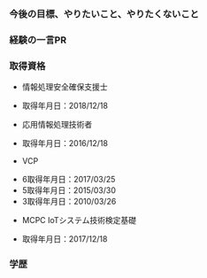 ### 今後の目標、やりたいこと、やりたくないこと
### 経験の一言PR
### 取得資格
* 情報処理安全確保支援士
 + 取得年月日：2018/12/18
* 応用情報処理技術者
 + 取得年月日：2016/12/18
* VCP
 + 6取得年月日：2017/03/25
 + 5取得年月日：2015/03/30
 + 3取得年月日：2010/03/26
* MCPC IoTシステム技術検定基礎
 + 取得年月日：2017/12/18
### 学歴